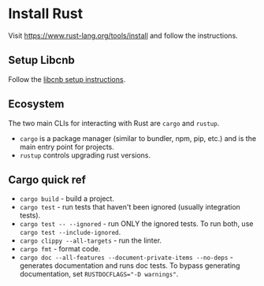 # Install Rust

Visit https://www.rust-lang.org/tools/install and follow the instructions.

## Setup Libcnb

Follow the [libcnb setup instructions](https://github.com/heroku/libcnb.rs#development-environment-setup).

## Ecosystem

The two main CLIs for interacting with Rust are `cargo` and `rustup`.

- `cargo` is a package manager (similar to bundler, npm, pip, etc.) and is the main entry point for projects.
- `rustup` controls upgrading rust versions.

## Cargo quick ref

- `cargo build` - build a project.
- `cargo test` - run tests that haven't been ignored (usually integration tests).
- `cargo test -- --ignored` - run ONLY the ignored tests. To run both, use `cargo test --include-ignored`.
- `cargo clippy --all-targets` - run the linter.
- `cargo fmt` - format code.
- `cargo doc --all-features --document-private-items --no-deps` - generates documentation and runs doc tests. To bypass generating documentation, set `RUSTDOCFLAGS="-D warnings"`.

